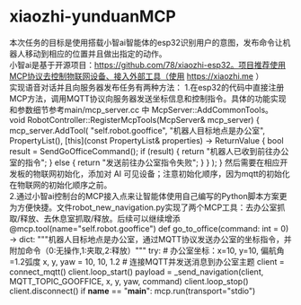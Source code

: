 # xiaozhi-yunduanMCP 
本次任务的目标是使用搭载小智ai智能体的esp32识别用户的意图，发布命令让机器人移动到相应的位置并且做出指定的动作。  
小智ai是基于开源项目：https://github.com/78/xiaozhi-esp32。项目推荐使用MCP协议去控制物联网设备、接入外部工具（使用 https://xiaozhi.me ）  
实现语音对话并且向服务器发布任务有两种方法：
1.在esp32的代码中直接注册MCP方法，调用MQTT协议向服务器发送坐标信息和控制指令。具体的功能实现和参数细节参考main/mcp_server.cc 中 McpServer::AddCommonTools。  
void RobotController::RegisterMcpTools(McpServer& mcp_server) {
    mcp_server.AddTool(
        "self.robot.gooffice",
        "机器人目标地点是办公室",
        PropertyList(),
        [this](const PropertyList& properties) -> ReturnValue {
            bool result = SendGoOfficeCommand();
            if (result) {
                return "机器人已收到前往办公室的指令";
            } else {
                return "发送前往办公室指令失败";
            }
        }
    );
}
然后需要在相应开发板的物联网初始化，添加对 AI 可见设备；注意初始化顺序，因为mqtt的初始化在物联网的初始化顺序之前。  
2.通过小智ai控制台的MCP接入点来让智能体使用自己编写的Python脚本方案更为方便快捷。文件robot_new_navigation.py实现了两个MCP工具：去办公室抓取/释放、去休息室抓取/释放。后续可以继续增添
@mcp.tool(name="self.robot.gooffice")
def go_to_office(command: int = 0) -> dict:
    """机器人目标地点是办公室，通过MQTT协议发送办公室的坐标指令，并附加命令（0:无操作,1:夹取,2:释放）"""
    try:
        # 办公室坐标：x=10, y=10, 偏航角=1.2弧度
        x, y, yaw = 10, 10, 1.2
        # 连接MQTT并发送消息到办公室主题
        client = connect_mqtt()
        client.loop_start()
        payload = _send_navigation(client, MQTT_TOPIC_GOOFFICE, x, y, yaw, command)
        client.loop_stop()
        client.disconnect()
if __name__ == "__main__":
    mcp.run(transport="stdio")

